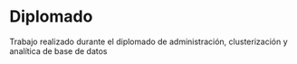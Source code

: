 # Diplomado
Trabajo realizado durante el diplomado de administración, clusterización y analítica de base de datos
